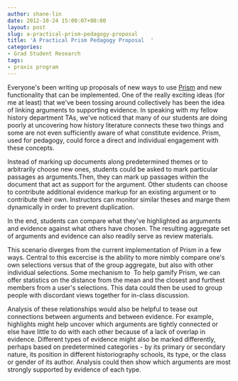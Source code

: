 ```yaml
---
author: shane-lin
date: 2012-10-24 15:00:07+00:00
layout: post
slug: a-practical-prism-pedagogy-proposal
title: 'A Practical Prism Pedagogy Proposal  '
categories:
- Grad Student Research
tags:
- praxis program
---
```


Everyone's been writing up proposals of new ways to use [Prism](http://prism.scholarslab.org/) and new functionality that can be implemented. One of the really exciting ideas (for me at least) that we've been tossing around collectively has been the idea of linking arguments to supporting evidence. In speaking with my fellow history department TAs, we've noticed that many of our students are doing poorly at uncovering how history literature connects these two things and some are not even sufficiently aware of what constitute evidence. Prism, used for pedagogy, could force a direct and individual engagement with these concepts.

Instead of marking up documents along predetermined themes or to arbitrarily choose new ones, students could be asked to mark particular passages as arguments.Then, they can mark up passages within the document that act as support for the argument. Other students can choose to contribute additional evidence markup for an existing argument or to contribute their own. Instructors can monitor similar theses and marge them dynamically in order to prevent duplication.

In the end, students can compare what they've highlighted as arguments and evidence against what others have chosen. The resulting aggregate set of arguments and evidence can also readily serve as review materials.

This scenario diverges from the current implementation of Prism in a few ways. Central to this excercise is the ability to more nimbly compare one's own selections versus that of the group aggregate, but also with other individual selections. Some mechanism to  To help gamify Prism, we can offer statistics on the distance from the mean and the closest and furthest members from a user's selections. This data could then be used to group people with discordant views together for in-class discussion.

Analysis of these relationships would also be helpful to tease out connections between arguments and between evidence. For example, highlights might help uncover which arguments are tightly connected or else have little to do with each other because of a lack of overlap in evidence. Different types of evidence might also be marked differently, perhaps based on predetermined categories - by its primary or secondary nature, its position in different historiography schools, its type, or the class or gender of its author. Analysis could then show which arguments are most strongly supported by evidence of each type.
